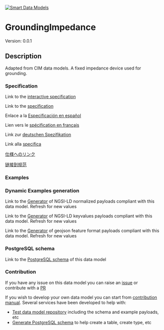 [![Smart Data Models](https://smartdatamodels.org/wp-content/uploads/2022/01/SmartDataModels_logo.png "Logo")](https://smartdatamodels.org)
# GroundingImpedance
Version: 0.0.1

## Description 

Adapted from CIM data models. A fixed impedance device used for grounding.
### Specification

Link to the [interactive specification](https://swagger.lab.fiware.org/?url=https://smart-data-models.github.io/dataModel.EnergyCIM/GroundingImpedance/swagger.yaml)

Link to the [specification](https://github.com/smart-data-models/dataModel.EnergyCIM/blob/master/GroundingImpedance/doc/spec.md)

Enlace a la [Especificación en español](https://github.com/smart-data-models/dataModel.EnergyCIM/blob/master/GroundingImpedance/doc/spec_ES.md)

Lien vers le [spécification en français](https://github.com/smart-data-models/dataModel.EnergyCIM/blob/master/GroundingImpedance/doc/spec_FR.md)

Link zur [deutschen Spezifikation](https://github.com/smart-data-models/dataModel.EnergyCIM/blob/master/GroundingImpedance/doc/spec_DE.md)

Link alla [specifica](https://github.com/smart-data-models/dataModel.EnergyCIM/blob/master/GroundingImpedance/doc/spec_IT.md)

[仕様へのリンク](https://github.com/smart-data-models/dataModel.EnergyCIM/blob/master/GroundingImpedance/doc/spec_JA.md)

[链接到规范](https://github.com/smart-data-models/dataModel.EnergyCIM/blob/master/GroundingImpedance/doc/spec_ZH.md)
### Examples
### Dynamic Examples generation

Link to the [Generator](https://smartdatamodels.org/extra/ngsi-ld_generator.php?schemaUrl=https://raw.githubusercontent.com/smart-data-models/dataModel.EnergyCIM/master/GroundingImpedance/schema.json&email=info@smartdatamodels.org) of NGSI-LD normalized payloads compliant with this data model. Refresh for new values

Link to the [Generator](https://smartdatamodels.org/extra/ngsi-ld_generator_keyvalues.php?schemaUrl=https://raw.githubusercontent.com/smart-data-models/dataModel.EnergyCIM/master/GroundingImpedance/schema.json&email=info@smartdatamodels.org) of NGSI-LD keyvalues payloads compliant with this data model. Refresh for new values

Link to the [Generator](https://smartdatamodels.org/extra/geojson_features_generator.php?schemaUrl=https://raw.githubusercontent.com/smart-data-models/dataModel.EnergyCIM/master/GroundingImpedance/schema.json&email=info@smartdatamodels.org) of geojson feature format payloads compliant with this data model. Refresh for new values
### PostgreSQL schema

Link to the [PostgreSQL schema](https://smart-data-models.github.io/dataModel.EnergyCIM/GroundingImpedance/schema.sql) of this data model
### Contribution

 If you have any issue on this data model you can raise an [issue](https://github.com/smart-data-models/dataModel.EnergyCIM/issues)  or contribute with a [PR](https://github.com/smart-data-models/dataModel.EnergyCIM/pulls)

 If you wish to develop your own data model you can start from [contribution manual](https://bit.ly/contribution_manual). Several services have been developed to help with: 
 - [Test data model repository](https://smartdatamodels.org/index.php/data-models-contribution-api/) including the schema and example payloads, etc
 - [Generate PostgreSQL schema](https://smartdatamodels.org/index.php/sql-service/) to help create a table, create type, etc